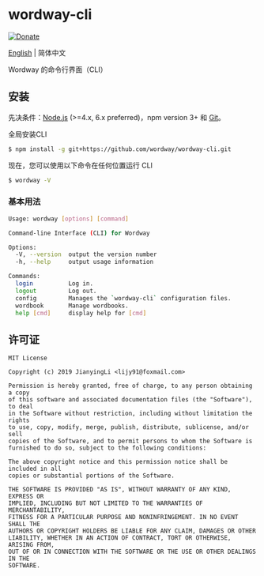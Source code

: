 # wordway-cli

[![Donate](https://img.shields.io/badge/Donate-PayPal-green.svg)](https://www.paypal.com/cgi-bin/webscr?cmd=_donations&business=lijy91%40live.com&currency_code=USD&source=url)

[English](./README.md) | 简体中文

Wordway 的命令行界面（CLI）

## 安装

先决条件：[Node.js](https://nodejs.org/en/) (>=4.x, 6.x preferred)，npm version 3+ 和 [Git](https://git-scm.com/)。

全局安装CLI

```bash
$ npm install -g git+https://github.com/wordway/wordway-cli.git
```

现在，您可以使用以下命令在任何位置运行 CLI

```bash
$ wordway -V
```

### 基本用法

```bash
Usage: wordway [options] [command]

Command-line Interface (CLI) for Wordway

Options:
  -V, --version  output the version number
  -h, --help     output usage information

Commands:
  login          Log in.
  logout         Log out.
  config         Manages the `wordway-cli` configuration files.
  wordbook       Manage wordbooks.
  help [cmd]     display help for [cmd]
```

## 许可证

```
MIT License

Copyright (c) 2019 JianyingLi <lijy91@foxmail.com>

Permission is hereby granted, free of charge, to any person obtaining a copy
of this software and associated documentation files (the "Software"), to deal
in the Software without restriction, including without limitation the rights
to use, copy, modify, merge, publish, distribute, sublicense, and/or sell
copies of the Software, and to permit persons to whom the Software is
furnished to do so, subject to the following conditions:

The above copyright notice and this permission notice shall be included in all
copies or substantial portions of the Software.

THE SOFTWARE IS PROVIDED "AS IS", WITHOUT WARRANTY OF ANY KIND, EXPRESS OR
IMPLIED, INCLUDING BUT NOT LIMITED TO THE WARRANTIES OF MERCHANTABILITY,
FITNESS FOR A PARTICULAR PURPOSE AND NONINFRINGEMENT. IN NO EVENT SHALL THE
AUTHORS OR COPYRIGHT HOLDERS BE LIABLE FOR ANY CLAIM, DAMAGES OR OTHER
LIABILITY, WHETHER IN AN ACTION OF CONTRACT, TORT OR OTHERWISE, ARISING FROM,
OUT OF OR IN CONNECTION WITH THE SOFTWARE OR THE USE OR OTHER DEALINGS IN THE
SOFTWARE.
```

